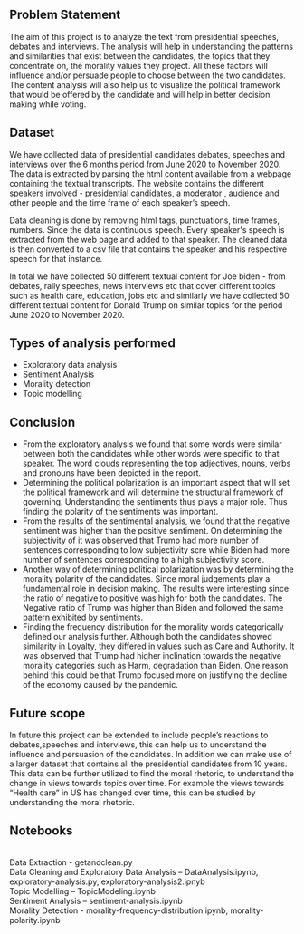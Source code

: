 ## Problem Statement
 
The aim of this project is to analyze the text from presidential speeches, debates and 
interviews. The analysis will help in understanding the patterns and similarities that exist 
between the candidates, the topics that they concentrate on, the morality values they project. 
All these factors will influence and/or persuade people to choose between the two candidates. 
The content analysis will also help us to visualize the political framework that would be 
offered by the candidate and will help in better decision making while voting.

## Dataset 
 
We have collected data of presidential candidates debates, speeches and interviews over the 6 
months period from June 2020 to November 2020. The data is extracted by parsing the html 
content available from a webpage containing the textual transcripts. The website contains the 
different speakers involved - presidential candidates, a moderator , audience and other people 
and the time frame of each speaker’s speech.

Data cleaning is done by removing html tags, punctuations, time frames, numbers. Since the 
data is continuous speech. Every speaker's speech is extracted from the web page and added 
to that speaker. The cleaned data is then converted to a csv file that contains the 
speaker and his respective speech for that instance.

In total we have collected 50 different textual content for Joe biden - from debates, rally 
speeches, news interviews etc that cover different topics such as health care, education, jobs 
etc and similarly we have collected 50 different textual content for Donald Trump on 
similar topics for the period June 2020 to November 2020.
 
 
## Types of analysis performed
 
* Exploratory data analysis
* Sentiment Analysis
* Morality detection
* Topic modelling 


## Conclusion

* From the exploratory analysis we found that some words were similar between both the candidates while other words were specific to 
that speaker. The word clouds representing the top adjectives, nouns, verbs and pronouns 
have been depicted in the report. 
* Determining the political polarization is an important aspect 
that will set the political framework and will determine the structural framework of 
governing. Understanding the sentiments thus plays a major role. Thus finding the polarity of 
the sentiments was important. 
* From the results of the sentimental analysis, we found that the 
negative sentiment was higher than the positive sentiment. On determining the subjectivity of 
it was observed that Trump had more number of sentences corresponding to low subjectivity 
scre while Biden had more number of sentences corresponding to a high subjectivity 
score. 
* Another way of determining political polarization was by determining the morality 
polarity of the candidates. Since moral judgements play a fundamental role in decision 
making. The results were interesting since the ratio of negative to positive was high for both 
the candidates. The Negative ratio of Trump was higher than Biden and followed the same 
pattern exhibited by sentiments. 
* Finding the frequency distribution for the morality words categorically defined our analysis further. 
Although both the candidates showed similarity in Loyalty, they differed in values such as 
Care and Authority. It was observed that Trump had higher inclination towards the negative 
morality categories such as Harm, degradation than Biden. One reason behind this could be 
that Trump focused more on justifying the decline of the economy caused by the pandemic. 

 
## Future scope
In future this project can be extended to include people’s reactions to debates,speeches and 
interviews, this can help us to understand the influence and persuasion of the candidates. In 
addition we can make use of a larger dataset that contains all the presidential candidates from 
10 years. This data can be further utilized to find the moral rhetoric, to understand the 
change in views towards topics over time. For example the views towards “Health care” in 
US has changed over time, this can be studied by understanding the moral rhetoric.

## Notebooks
<br>Data Extraction - getandclean.py
<br>Data Cleaning and Exploratory Data Analysis – DataAnalysis.ipynb, exploratory-analysis.py, exploratory-analysis2.ipnyb
<br>Topic Modelling – TopicModeling.ipynb
<br>Sentiment Analysis – sentiment-analysis.ipynb
<br>Morality Detection - morality-frequency-distribution.ipynb, morality-polarity.ipynb
